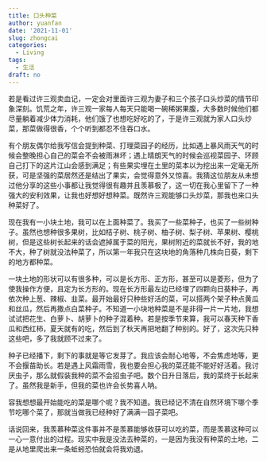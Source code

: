 ```yaml
---
title: 口头种菜
author: yuanfan
date: '2021-11-01'
slug: zhongcai
categories:
  - Living
tags:
  - 生活
draft: no
---
```


<font face="微软雅黑">

<!--more-->

若是看过许三观卖血记，一定会对里面许三观为妻子和三个孩子口头炒菜的情节印象深刻。饥荒之年，许三观一家每人每天只能喝一碗稀粥果腹，大多数时候他们都尽量躺着减少体力消耗，他们饿了也想吃好吃的了，于是许三观就为家人口头炒菜，那菜做得很香，个个听到都忍不住吞口水。

有个朋友偶尔给我写信会提到种菜、打理菜园子的经历，比如遇上暴风雨天气的时候会整晚担心自己的菜会不会被雨淋坏；遇上晴朗天气的时候会巡视菜园子、环顾自己打下的这片江山会感到满足；有些果实埋在土里的菜本以为挖出来一定毫无所获，可是坚强的菜居然还是结出了果实，会觉得意外又惊喜。我猜这位朋友从未想过他分享的这些小事都让我觉得很有趣并且羡慕极了，这一切在我心里留下了一种强大的安利效果，让我也好想好想种菜。既然许三观能够口头炒菜，那我也来口头种菜好了。

现在我有一小块土地，我可以在上面种菜了。我买了一些菜种子，也买了一些树种子。虽然也想种很多果树，比如桔子树、桃子树、柚子树、梨子树、苹果树、樱桃树，但是这些树长起来的话会遮掉属于菜的阳光，果树附近的菜就长不好，我的地不大，种了树就没法种菜了，所以第一年我只在这块地的角落种几株向日葵，剩下的地方都种菜。

一块土地的形状可以有很多种，可以是长方形、正方形，甚至可以是菱形，但为了使我操作方便，且定为长方形的。现在长方形最左边已经埋了四颗向日葵种子，再依次种上葱、辣椒、韭菜。最开始最好只种些好活的菜，可以搭两个架子种点黄瓜和丝瓜，然后再撒点白菜种子。不知道一小块地种菜是不是非得一片一片地，我想试试把花生、白萝卜、胡萝卜的种子混着种。若是按季节来算，我可以春天种下香瓜和西红柿，夏天就有的吃，然后到了秋天再把地翻了种别的。好了，这次先只种这些吧，多了我就顾不过来了。

种子已经播下，剩下的事就是等它发芽了。我应该会耐心地等，不会焦虑地等，更不会揠苗助长。若是遇上风霜雨雪，我也要会担心我的菜还能不能好好活着。我讨厌虫子，那么就假装我种的菜不会招虫子吧。数个日升日落后，我的菜终于长起来了。虽然我是新手，但我的菜也许会长势喜人呐。

容我想想最开始能吃的菜是哪个呢？我不知道。我已经记不清在自然环境下哪个季节吃哪个菜了，那就当做我已经种好了满满一园子菜吧。

话说回来，我羡慕种菜这件事并不是羡慕能够收获可以吃的菜，而是羡慕这种可以一心一意付出的过程。现实中我是没法去种菜的，一是因为我没有种菜的土地，二是从地里爬出来一条蚯蚓恐怕就会将我劝退。
